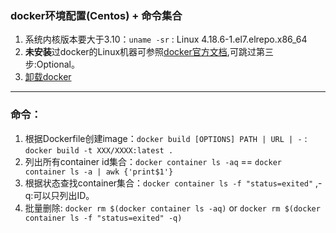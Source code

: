 ### docker环境配置(Centos) + 命令集合
1. 系统内核版本要大于3.10：`uname -sr` : Linux 4.18.6-1.el7.elrepo.x86_64 </br>
2. **未安装**过docker的Linux机器可参照[docker官方文档](https://docs.docker.com/install/linux/docker-ce/centos/#install-docker-ce-1),可跳过第三步:Optional。</br>
3. [卸载docker](https://my.oschina.net/lwenhao/blog/1617108)
---
### 命令：
1. 根据Dockerfile创建image：`docker build [OPTIONS] PATH | URL | -` : `docker build -t XXX/XXXX:latest . `
2. 列出所有container id集合：`docker container ls -aq` == `docker container ls -a | awk {'print$1'}`
3. 根据状态查找container集合：`docker container ls -f "status=exited"` ,-q:可以只列出ID。
4. 批量删除: `docker rm $(docker container ls -aq)` or `docker rm $(docker container ls -f "status=exited" -q)`

